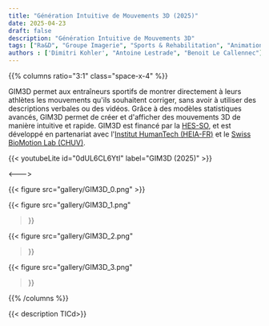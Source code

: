 ```yaml
---
title: "Génération Intuitive de Mouvements 3D (2025)"
date: 2025-04-23
draft: false
description: "Génération Intuitive de Mouvements 3D"
tags: ["Ra&D", "Groupe Imagerie", "Sports & Rehabilitation", "Animation 3D"]
authors : ['Dimitri Kohler', "Antoine Lestrade", "Benoit Le Callennec"]
---
```


{{% columns ratio="3:1" class="space-x-4" %}} <!-- begin columns block -->

GIM3D permet aux entraîneurs sportifs de montrer directement à leurs athlètes les mouvements qu'ils souhaitent corriger, sans avoir à utiliser des descriptions verbales ou des vidéos.
Grâce à des modèles statistiques avancés, GIM3D permet de créer et d'afficher des mouvements 3D de manière intuitive et rapide.
GIM3D est financé par la [HES-SO](https://www.hes-so.ch/), et est développé en partenariat avec l'[Institut HumanTech (HEIA-FR)](https://www.heia-fr.ch/fr/recherche-appliquee/instituts/humantech/) et le [Swiss BioMotion Lab (CHUV)](https://www.chuv.ch/fr/dal/dal-home/research/swiss-biomotion-lab).

{{< youtubeLite id="0dUL6CL6YtI" label="GIM3D (2025)" >}}

<---> <!-- magic separator, between columns -->

<div class="[&>figure]:my-4">
{{< figure
src="gallery/GIM3D_0.png"
>}}

{{< figure
src="gallery/GIM3D_1.png"
>}}

{{< figure
src="gallery/GIM3D_2.png"
>}}

{{< figure
src="gallery/GIM3D_3.png"
>}}
</div>


{{% /columns %}}

{{< description TICd>}}
